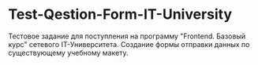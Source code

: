 # Test-Qestion-Form-IT-University
Тестовое задание для поступления на программу "Frontend. Базовый курс" сетевого IT-Университета.
Создание формы отправки данных по существующему учебному макету.
